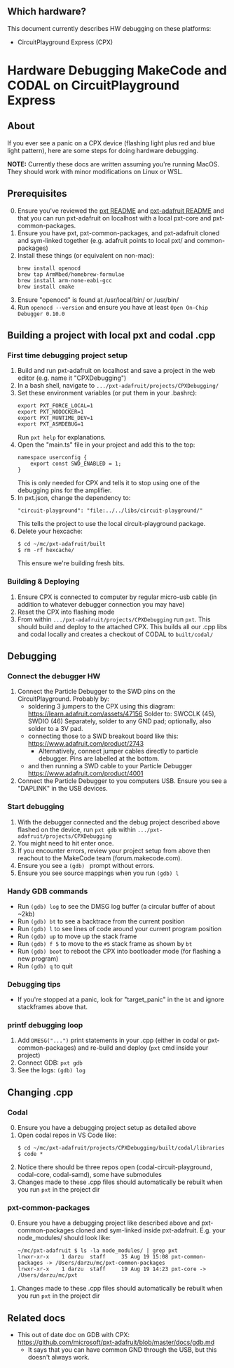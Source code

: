 ## Which hardware?
This document currently describes HW debugging on these platforms:
- CircuitPlayground Express (CPX)

# Hardware Debugging MakeCode and CODAL on CircuitPlayground Express

## About
If you ever see a panic on a CPX device (flashing light plus red and blue light pattern), here are some steps for doing hardware debugging.

**NOTE:** Currently these docs are written assuming you're running MacOS. They should work with minor modifications on Linux or WSL.

## Prerequisites
0. Ensure you've reviewed the [pxt README](https://github.com/microsoft/pxt/blob/master/README.md) and [pxt-adafruit README](https://github.com/microsoft/pxt-adafruit/blob/master/README.md) and that you can run pxt-adafruit on localhost with a local pxt-core and pxt-common-packages.
1. Ensure you have pxt, pxt-common-packages, and pxt-adafruit cloned and sym-linked together (e.g. adafruit points to local pxt/ and common-packages)
2. Install these things (or equivalent on non-mac):
    ```
    brew install openocd
    brew tap ArmMbed/homebrew-formulae
    brew install arm-none-eabi-gcc
    brew install cmake
    ```
3. Ensure "openocd" is found at /usr/local/bin/ or /usr/bin/
4. Run `openocd --version` and ensure you have at least `Open On-Chip Debugger 0.10.0`

## Building a project with local pxt and codal .cpp
### First time debugging project setup
1. Build and run pxt-adafruit on localhost and save a project in the web editor (e.g. name it "CPXDebugging")
2. In a bash shell, navigate to `.../pxt-adafruit/projects/CPXDebugging/`
3. Set these environment variables (or put them in your .bashrc):
    ```
    export PXT_FORCE_LOCAL=1
    export PXT_NODOCKER=1 
    export PXT_RUNTIME_DEV=1
    export PXT_ASMDEBUG=1
    ```
    Run `pxt help` for explanations.
4. Open the "main.ts" file in your project and add this to the top:
    ```
    namespace userconfig {
        export const SWD_ENABLED = 1;
    }
    ```
    This is only needed for CPX and tells it to stop using one of the debugging pins for the amplifier.
5. In pxt.json, change the dependency to:
    ```
    "circuit-playground": "file:../../libs/circuit-playground/"
    ```
    This tells the project to use the local circuit-playground package.
6. Delete your hexcache:
    ```
    $ cd ~/mc/pxt-adafruit/built
    $ rm -rf hexcache/
    ```
    This ensure we're building fresh bits.

### Building & Deploying
1. Ensure CPX is connected to computer by regular micro-usb cable (in addition to whatever debugger connection you may have)
2. Reset the CPX into flashing mode
3. From within `.../pxt-adafruit/projects/CPXDebugging` run `pxt`.
    This should build and deploy to the attached CPX. This builds all our .cpp libs and codal locally and creates a checkout of CODAL to `built/codal/`

## Debugging
### Connect the debugger HW
1. Connect the Particle Debugger to the SWD pins on the CircuitPlayground. Probably by:
    - soldering 3 jumpers to the CPX using this diagram:
        https://learn.adafruit.com/assets/47156
        Solder to: SWCCLK (45), SWDIO (46)
        Separately, solder to any GND pad; optionally, also solder to a 3V pad.
    - connecting those to a SWD breakout board like this:
        https://www.adafruit.com/product/2743
        - Alternatively, connect jumper cables directly to particle debugger. Pins are labelled at the bottom.
    - and then running a SWD cable to your Particle Debugger
        https://www.adafruit.com/product/4001
2. Connect the Particle Debugger to you computers USB. Ensure you see a "DAPLINK" in the USB devices.

### Start debugging
1. With the debugger connected and the debug project described above flashed on the device, run `pxt gdb` within `.../pxt-adafruit/projects/CPXDebugging`
2. You might need to hit enter once. 
3. If you encounter errors, review your project setup from above then reachout to the MakeCode team (forum.makecode.com).
4. Ensure you see a `(gdb) ` prompt without errors.
5. Ensure you see source mappings when you run `(gdb) l`

### Handy GDB commands
- Run `(gdb) log` to see the DMSG log buffer (a circular buffer of about ~2kb)
- Run `(gdb) bt` to see a backtrace from the current position
- Run `(gdb) l` to see lines of code around your current program position
- Run `(gdb) up` to move up the stack frame
- Run `(gdb) f 5` to move to the `#5` stack frame as shown by `bt`
- Run `(gdb) boot` to reboot the CPX into bootloader mode (for flashing a new program)
- Run `(gdb) q` to quit

### Debugging tips
- If you're stopped at a panic, look for "target_panic" in the `bt` and ignore stackframes above that.

### printf debugging loop
1. Add `DMESG("...")` print statements in your .cpp (either in codal or pxt-common-packages) and re-build and deploy (`pxt` cmd inside your project)
2. Connect GDB: `pxt gdb`
3. See the logs: `(gdb) log`

## Changing .cpp
### Codal
0. Ensure you have a debugging project setup as detailed above
1. Open codal repos in VS Code like:
    ```
    $ cd ~/mc/pxt-adafruit/projects/CPXDebugging/built/codal/libraries
    $ code *
    ```
2. Notice there should be three repos open (codal-circuit-playground, codal-core, codal-samd), some have submodules
3. Changes made to these .cpp files should automatically be rebuilt when you run `pxt` in the project dir

### pxt-common-packages
0. Ensure you have a debugging project like described above and pxt-common-packages cloned and sym-linked inside pxt-adafruit. E.g. your node_modules/ should look like:
    ```
    ~/mc/pxt-adafruit $ ls -la node_modules/ | grep pxt
    lrwxr-xr-x    1 darzu  staff     35 Aug 19 15:08 pxt-common-packages -> /Users/darzu/mc/pxt-common-packages
    lrwxr-xr-x    1 darzu  staff     19 Aug 19 14:23 pxt-core -> /Users/darzu/mc/pxt
    ```
1. Changes made to these .cpp files should automatically be rebuilt when you run `pxt` in the project dir

## Related docs
- This out of date doc on GDB with CPX: https://github.com/microsoft/pxt-adafruit/blob/master/docs/gdb.md
    - It says that you can have common GND through the USB, but this doesn't always work.